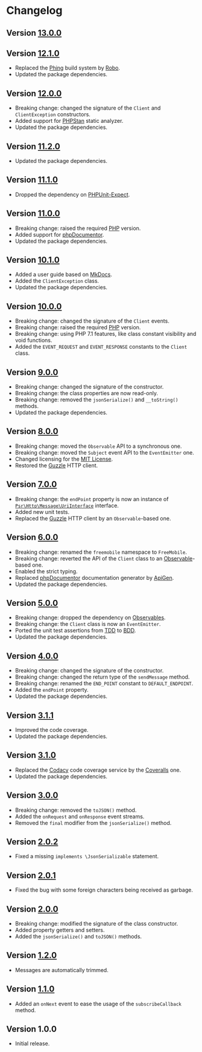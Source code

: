 # Changelog

## Version [13.0.0](https://github.com/cedx/free-mobile.php/compare/v12.1.0...v13.0.0)

## Version [12.1.0](https://github.com/cedx/free-mobile.php/compare/v12.0.0...v12.1.0)
- Replaced the [Phing](https://www.phing.info) build system by [Robo](https://robo.li).
- Updated the package dependencies.

## Version [12.0.0](https://github.com/cedx/free-mobile.php/compare/v11.2.0...v12.0.0)
- Breaking change: changed the signature of the `Client` and `ClientException` constructors.
- Added support for [PHPStan](https://github.com/phpstan/phpstan) static analyzer.
- Updated the package dependencies.

## Version [11.2.0](https://github.com/cedx/free-mobile.php/compare/v11.1.0...v11.2.0)
- Updated the package dependencies.

## Version [11.1.0](https://github.com/cedx/free-mobile.php/compare/v11.0.0...v11.1.0)
- Dropped the dependency on [PHPUnit-Expect](https://dev.belin.io/phpunit-expect).

## Version [11.0.0](https://github.com/cedx/free-mobile.php/compare/v10.1.0...v11.0.0)
- Breaking change: raised the required [PHP](https://secure.php.net) version.
- Added support for [phpDocumentor](https://www.phpdoc.org).
- Updated the package dependencies.

## Version [10.1.0](https://github.com/cedx/free-mobile.php/compare/v10.0.0...v10.1.0)
- Added a user guide based on [MkDocs](http://www.mkdocs.org).
- Added the `ClientException` class.
- Updated the package dependencies.

## Version [10.0.0](https://github.com/cedx/free-mobile.php/compare/v9.0.0...v10.0.0)
- Breaking change: changed the signature of the `Client` events.
- Breaking change: raised the required [PHP](https://secure.php.net) version.
- Breaking change: using PHP 7.1 features, like class constant visibility and void functions.
- Added the `EVENT_REQUEST` and `EVENT_RESPONSE` constants to the `Client` class.

## Version [9.0.0](https://github.com/cedx/free-mobile.php/compare/v8.0.0...v9.0.0)
- Breaking change: changed the signature of the constructor.
- Breaking change: the class properties are now read-only.
- Breaking change: removed the `jsonSerialize()` and `__toString()` methods.
- Updated the package dependencies.

## Version [8.0.0](https://github.com/cedx/free-mobile.php/compare/v7.0.0...v8.0.0)
- Breaking change: moved the `Observable` API to a synchronous one.
- Breaking change: moved the `Subject` event API to the `EventEmitter` one.
- Changed licensing for the [MIT License](https://opensource.org/licenses/MIT).
- Restored the [Guzzle](http://docs.guzzlephp.org) HTTP client.

## Version [7.0.0](https://github.com/cedx/free-mobile.php/compare/v6.0.0...v7.0.0)
- Breaking change: the `endPoint` property is now an instance of [`Psr\Http\Message\UriInterface`](http://www.php-fig.org/psr/psr-7/#35-psrhttpmessageuriinterface) interface.
- Added new unit tests.
- Replaced the [Guzzle](http://docs.guzzlephp.org) HTTP client by an `Observable`-based one.

## Version [6.0.0](https://github.com/cedx/free-mobile.php/compare/v5.0.0...v6.0.0)
- Breaking change: renamed the `freemobile` namespace to `FreeMobile`.
- Breaking change: reverted the API of the `Client` class to an [Observable](http://reactivex.io/intro.html)-based one.
- Enabled the strict typing.
- Replaced [phpDocumentor](https://www.phpdoc.org) documentation generator by [ApiGen](https://github.com/ApiGen/ApiGen).
- Updated the package dependencies.

## Version [5.0.0](https://github.com/cedx/free-mobile.php/compare/v4.0.0...v5.0.0)
- Breaking change: dropped the dependency on [Observables](http://reactivex.io/intro.html).
- Breaking change: the `Client` class is now an `EventEmitter`.
- Ported the unit test assertions from [TDD](https://en.wikipedia.org/wiki/Test-driven_development) to [BDD](https://en.wikipedia.org/wiki/Behavior-driven_development).
- Updated the package dependencies.

## Version [4.0.0](https://github.com/cedx/free-mobile.php/compare/v3.1.1...v4.0.0)
- Breaking change: changed the signature of the constructor.
- Breaking change: changed the return type of the `sendMessage` method.
- Breaking change: renamed the `END_POINT` constant to `DEFAULT_ENDPOINT`.
- Added the `endPoint` property.
- Updated the package dependencies.

## Version [3.1.1](https://github.com/cedx/free-mobile.php/compare/v3.1.0...v3.1.1)
- Improved the code coverage.
- Updated the package dependencies.

## Version [3.1.0](https://github.com/cedx/free-mobile.php/compare/v3.0.0...v3.1.0)
- Replaced the [Codacy](https://www.codacy.com) code coverage service by the [Coveralls](https://coveralls.io) one.
- Updated the package dependencies.

## Version [3.0.0](https://github.com/cedx/free-mobile.php/compare/v2.0.2...v3.0.0)
- Breaking change: removed the `toJSON()` method.
- Added the `onRequest` and `onResponse` event streams.
- Removed the `final` modifier from the `jsonSerialize()` method.

## Version [2.0.2](https://github.com/cedx/free-mobile.php/compare/v2.0.1...v2.0.2)
- Fixed a missing `implements \JsonSerializable` statement.

## Version [2.0.1](https://github.com/cedx/free-mobile.php/compare/v2.0.0...v2.0.1)
- Fixed the bug with some foreign characters being received as garbage.

## Version [2.0.0](https://github.com/cedx/free-mobile.php/compare/v1.2.0...v2.0.0)
- Breaking change: modified the signature of the class constructor.
- Added property getters and setters.
- Added the `jsonSerialize()` and `toJSON()` methods.

## Version [1.2.0](https://github.com/cedx/free-mobile.php/compare/v1.1.0...v1.2.0)
- Messages are automatically trimmed.

## Version [1.1.0](https://github.com/cedx/free-mobile.php/compare/v1.0.0...v1.1.0)
- Added an `onNext` event to ease the usage of the `subscribeCallback` method.

## Version 1.0.0
- Initial release.
